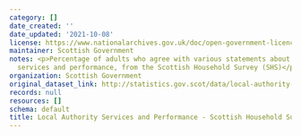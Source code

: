 ```yaml
---
category: []
date_created: ''
date_updated: '2021-10-08'
license: https://www.nationalarchives.gov.uk/doc/open-government-licence/version/3/
maintainer: Scottish Government
notes: <p>Percentage of adults who agree with various statements about local authority
  services and performance, from the Scottish Household Survey (SHS)</p>
organization: Scottish Government
original_dataset_link: http://statistics.gov.scot/data/local-authority-services-and-performance---shs
records: null
resources: []
schema: default
title: Local Authority Services and Performance - Scottish Household Survey
---
```

